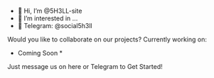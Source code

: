 - 👋 Hi, I’m @5H3LL-site
- 👀 I’m interested in ... 
- 💬 Telegram: @social5h3ll

Would you like to collaborate on our projects? 
Currently working on:

* Coming Soon *

Just message us on here or Telegram to Get Started!


<!---
5H3LL-site/5H3LL-site is a ✨ special ✨ repository because its `README.md` (this file) appears on your GitHub profile.
You can click the Preview link to take a look at your changes.
--->
